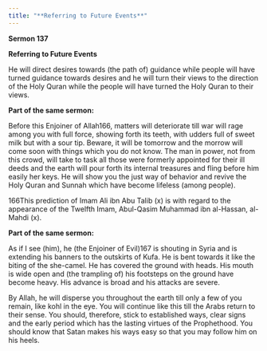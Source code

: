 ```yaml
---
title: "**Referring to Future Events**" 
---
```

**Sermon 137**

**Referring to Future Events**

He will direct desires towards \(the path of\) guidance while people will have turned guidance towards desires and he will turn their views to the direction of the Holy Quran while the people will have turned the Holy Quran to their views\.

**Part of the same sermon:**

Before this Enjoiner of Allah166, matters will deteriorate till war will rage among you with full force, showing forth its teeth, with udders full of sweet milk but with a sour tip\. Beware, it will be tomorrow and the morrow will come soon with things which you do not know\. The man in power, not from this crowd, will take to task all those were formerly appointed for their ill deeds and the earth will pour forth its internal treasures and fling before him easily her keys\. He will show you the just way of behavior and revive the Holy Quran and Sunnah which have become lifeless \(among people\)\.

166This prediction of Imam Ali ibn Abu Talib \(x\) is with regard to the appearance of the Twelfth Imam, Abul\-Qasim Muhammad ibn al\-Hassan, al\-Mahdi \(x\)\.

<a id="page552"></a>**Part of the same sermon:**

As if I see \(him\), he \(the Enjoiner of Evil\)167 is shouting in Syria and is extending his banners to the outskirts of Kufa\. He is bent towards it like the biting of the she\-camel\. He has covered the ground with heads\. His mouth is wide open and \(the trampling of\) his footsteps on the ground have become heavy\. His advance is broad and his attacks are severe\.

By Allah, he will disperse you throughout the earth till only a few of you remain, like kohl in the eye\. You will continue like this till the Arabs return to their sense\. You should, therefore, stick to established ways, clear signs and the early period which has the lasting virtues of the Prophethood\. You should know that Satan makes his ways easy so that you may follow him on his heels\.

